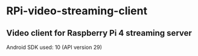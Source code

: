 # RPi-video-streaming-client
Video client for Raspberry Pi 4 streaming server
---

Android SDK used: 10 (API version 29)

